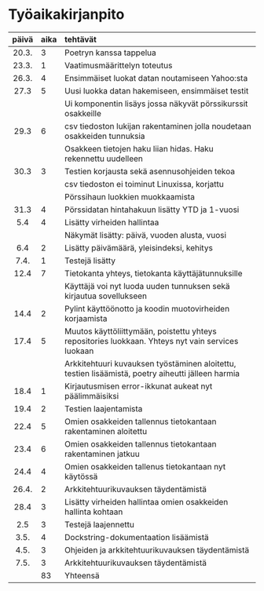 # Työaikakirjanpito

| päivä | aika | tehtävät  |
| :----:|:-----| :-----|
| 20.3. | 3    | Poetryn kanssa tappelua |
| 23.3. | 1    | Vaatimusmäärittelyn toteutus |
| 26.3. | 4    | Ensimmäiset luokat datan noutamiseen Yahoo:sta |
| 27.3  | 5    | Uusi luokka datan hakemiseen, ensimmäiset testit |
|       |      | Ui komponentin lisäys jossa näkyvät pörssikurssit osakkeille |
| 29.3  | 6    | csv tiedoston lukijan rakentaminen jolla noudetaan osakkeiden tunnuksia |
|       |      | Osakkeen tietojen haku liian hidas. Haku rekennettu uudelleen |
| 30.3  | 3    | Testien korjausta sekä asennusohjeiden tekoa |
|       |      | csv tiedoston ei toiminut Linuxissa, korjattu |
|       |      | Pörssihaun luokkien muokkaamista |
| 31.3  | 4    | Pörssidatan hintahakuun lisätty YTD ja 1-vuosi |
| 5.4   | 4    | Lisätty virheiden hallintaa |
|       |      | Näkymät lisätty: päivä, vuoden alusta, vuosi |
| 6.4   | 2    | Lisätty päivämäärä, yleisindeksi, kehitys |
| 7.4.  | 1    | Testejä lisätty |
| 12.4  | 7    | Tietokanta yhteys, tietokanta käyttäjätunnuksille |
|       |      | Käyttäjä voi nyt luoda uuden tunnuksen sekä kirjautua sovellukseen |
| 14.4  | 2    | Pylint käyttöönotto ja koodin muotovirheiden korjaamista |
| 17.4  | 5    | Muutos käyttöliittymään, poistettu yhteys repositories luokkaan. Yhteys nyt vain services luokaan |
|       |      | Arkkitehtuuri kuvauksen työstäminen aloitettu, testien lisäämistä, poetry aiheutti jälleen harmia |
| 18.4  | 1    | Kirjautusmisen error-ikkunat aukeat nyt päälimmäisiksi |
| 19.4  | 2    | Testien laajentamista |
| 22.4  | 5    | Omien osakkeiden tallennus tietokantaan rakentaminen aloitettu |
| 23.4  | 6    | Omien osakkeiden tallennus tietokantaan rakentaminen jatkuu |
| 24.4  | 4    | Omien osakkeiden tallenus tietokantaan nyt käytössä |
| 26.4. | 2    | Arkkitehtuurikuvauksen täydentämistä |
| 28.4  | 3    | Lisätty virheiden hallintaa omien osakkeiden hallinta kohtaan |
| 2.5   | 3    | Testejä laajennettu |
| 3.5.  | 4    | Dockstring-dokumentaation lisäämistä |
| 4.5.  | 3    | Ohjeiden ja arkkitehtuurikuvauksen täydentämistä |
| 7.5.  | 3    | Arkkitehtuurikuvauksen täydentämistä |
|       | 83   | Yhteensä |



